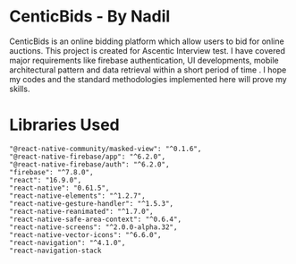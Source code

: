 # CenticBids - By Nadil 

CenticBids is an online bidding platform which allow users to bid for online auctions. This project is created for Ascentic Interview test. I have covered major requirements like firebase authentication, UI developments, mobile architectural pattern and data retrieval  within a short period of time . I hope my codes and the standard methodologies implemented here will prove my skills. 

# Libraries Used
    "@react-native-community/masked-view": "^0.1.6",
    "@react-native-firebase/app": "^6.2.0",
    "@react-native-firebase/auth": "^6.2.0",
    "firebase": "^7.8.0",
    "react": "16.9.0",
    "react-native": "0.61.5",
    "react-native-elements": "^1.2.7",
    "react-native-gesture-handler": "^1.5.3",
    "react-native-reanimated": "^1.7.0",
    "react-native-safe-area-context": "^0.6.4",
    "react-native-screens": "^2.0.0-alpha.32",
    "react-native-vector-icons": "^6.6.0",
    "react-navigation": "^4.1.0",
    "react-navigation-stack

